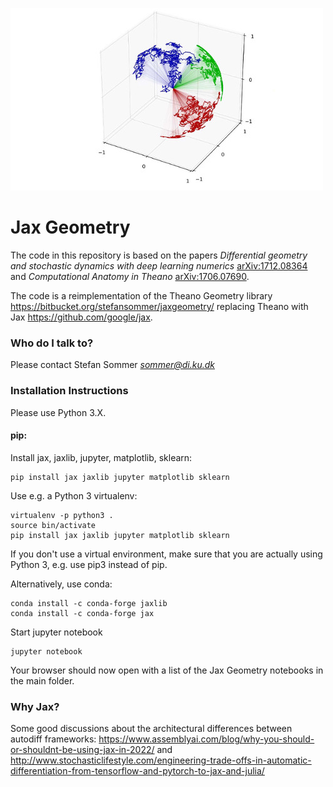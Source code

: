 ![](logo/stocso31s.jpg)

# Jax Geometry #

The code in this repository is based on the papers *Differential geometry and stochastic dynamics with deep learning numerics* [arXiv:1712.08364](https://arxiv.org/abs/1712.08364) and *Computational Anatomy in Theano* [arXiv:1706.07690](https://arxiv.org/abs/1706.07690).

The code is a reimplementation of the Theano Geometry library https://bitbucket.org/stefansommer/jaxgeometry/ replacing Theano with Jax https://github.com/google/jax.

### Who do I talk to? ###

Please contact Stefan Sommer *sommer@di.ku.dk*

### Installation Instructions ###

Please use Python 3.X.

#### pip:
Install jax, jaxlib, jupyter, matplotlib, sklearn:
```
pip install jax jaxlib jupyter matplotlib sklearn
```
Use e.g. a Python 3 virtualenv:
```
virtualenv -p python3 .
source bin/activate
pip install jax jaxlib jupyter matplotlib sklearn
```
If you don't use a virtual environment, make sure that you are actually using Python 3, e.g. use pip3 instead of pip.

Alternatively, use conda:
```
conda install -c conda-forge jaxlib
conda install -c conda-forge jax
```

Start jupyter notebook 
```
jupyter notebook
```

Your browser should now open with a list of the Jax Geometry notebooks in the main folder.

### Why Jax? ###
Some good discussions about the architectural differences between autodiff frameworks: https://www.assemblyai.com/blog/why-you-should-or-shouldnt-be-using-jax-in-2022/ and http://www.stochasticlifestyle.com/engineering-trade-offs-in-automatic-differentiation-from-tensorflow-and-pytorch-to-jax-and-julia/
